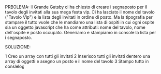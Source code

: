 PRBOLEMA: Il Grande Gatsby ci ha chiesto di creare i segnaposto per il tavolo degli invitati alla sua mega festa vip.
Ci ha lasciato il nome del tavolo ("Tavolo Vip") e la lista degli invitati in ordine di posto. Ma la tipografia per stampare il tutto vuole che le mandiamo una lista di ospiti in cui ogni ospite sia un oggetto javascript che ha come attributi: nome del tavolo, nome dell'ospite e posto occupato.
Generiamo e stampiamo in console la lista per i segnaposto.

SOLUZIONE: 

1 Creo un array con tutti gli invitati 
2 Inserisco tutti gli invitati dentero una array di oggetti e asegno un posto e il nome del tavolo
3 Stampo tutto in conslelog